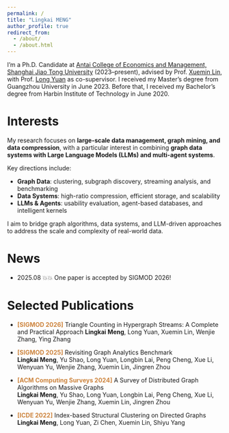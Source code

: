 ```yaml
---
permalink: /
title: "Lingkai MENG"
author_profile: true
redirect_from: 
  - /about/
  - /about.html
---
```


I’m a Ph.D. Candidate at [Antai College of Economics and Management, Shanghai Jiao Tong University](https://www.acem.sjtu.edu.cn/) (2023–present), advised by Prof. [Xuemin Lin](https://scholar.google.com/citations?user=j6rglkYAAAAJ&hl=en), with Prof. [Long Yuan](https://longyuancn.github.io/) as co-supervisor. I received my Master’s degree from Guangzhou University in June 2023. Before that, I received my Bachelor’s degree from Harbin Institute of Technology in June 2020.

Interests
======
My research focuses on **large-scale data management, graph mining, and data compression**, with a particular interest in combining **graph data systems with Large Language Models (LLMs) and multi-agent systems**.  

Key directions include:  
- **Graph Data**: clustering, subgraph discovery, streaming analysis, and benchmarking  
- **Data Systems**: high-ratio compression, efficient storage, and scalability  
- **LLMs & Agents**: usability evaluation, agent-based databases, and intelligent kernels  

I aim to bridge graph algorithms, data systems, and LLM-driven approaches to address the scale and complexity of real-world data.



News
======
- 2025.08 💥💥 One paper is accepted by SIGMOD 2026!

Selected Publications
======

- <span style="color:#CD853F; font-weight:bold">**[SIGMOD 2026]**</span> Triangle Counting in Hypergraph Streams: A Complete and Practical Approach
  **Lingkai Meng**, Long Yuan, Xuemin Lin, Wenjie Zhang, Ying Zhang

- <span style="color:#CD853F; font-weight:bold">**[SIGMOD 2025]**</span> Revisiting Graph Analytics Benchmark  
  **Lingkai Meng**, Yu Shao, Long Yuan, Longbin Lai, Peng Cheng, Xue Li, Wenyuan Yu, Wenjie Zhang, Xuemin Lin, Jingren Zhou

- <span style="color:#CD853F; font-weight:bold">**[ACM Computing Surveys 2024]**</span> A Survey of Distributed Graph Algorithms on Massive Graphs  
  **Lingkai Meng**, Yu Shao, Long Yuan, Longbin Lai, Peng Cheng, Xue Li, Wenyuan Yu, Wenjie Zhang, Xuemin Lin, Jingren Zhou  

- <span style="color:#CD853F; font-weight:bold">**[ICDE 2022]**</span> Index-based Structural Clustering on Directed Graphs  
  **Lingkai Meng**, Long Yuan, Zi Chen, Xuemin Lin, Shiyu Yang
